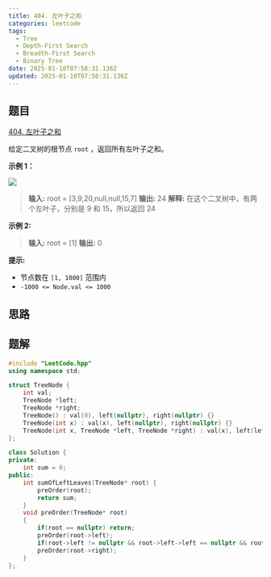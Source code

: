 ```yaml
---
title: 404. 左叶子之和
categories: leetcode
tags: 
  - Tree
  - Depth-First Search
  - Breadth-First Search
  - Binary Tree
date: 2025-01-10T07:58:31.136Z
updated: 2025-01-10T07:58:31.136Z
---
```


<!--more-->

## 题目

[404. 左叶子之和](https://leetcode.cn/problems/sum-of-left-leaves)

给定二叉树的根节点 `root` ，返回所有左叶子之和。



**示例 1：**

![](https://assets.leetcode.com/uploads/2021/04/08/leftsum-tree.jpg)

> 
> 
> **输入:** root = [3,9,20,null,null,15,7]
> **输出:** 24
> **解释:** 在这个二叉树中，有两个左叶子，分别是 9 和 15，所以返回 24
> 

**示例  2:**

> 
> 
> **输入:** root = [1]
> **输出:** 0
> 



**提示:**

  * 节点数在 `[1, 1000]` 范围内
  * `-1000 <= Node.val <= 1000`





## 思路


## 题解

```cpp
#include "LeetCode.hpp"
using namespace std;

struct TreeNode {
    int val;
    TreeNode *left;
    TreeNode *right;
    TreeNode() : val(0), left(nullptr), right(nullptr) {}
    TreeNode(int x) : val(x), left(nullptr), right(nullptr) {}
    TreeNode(int x, TreeNode *left, TreeNode *right) : val(x), left(left), right(right) {}
};

class Solution {
private:
    int sum = 0;
public:
    int sumOfLeftLeaves(TreeNode* root) {
        preOrder(root);
        return sum;
    }
    void preOrder(TreeNode* root)
    {
        if(root == nullptr) return;
        preOrder(root->left);
        if(root->left != nullptr && root->left->left == nullptr && root->left->right == nullptr) sum += root->left->val;
        preOrder(root->right);
    }
};
```
